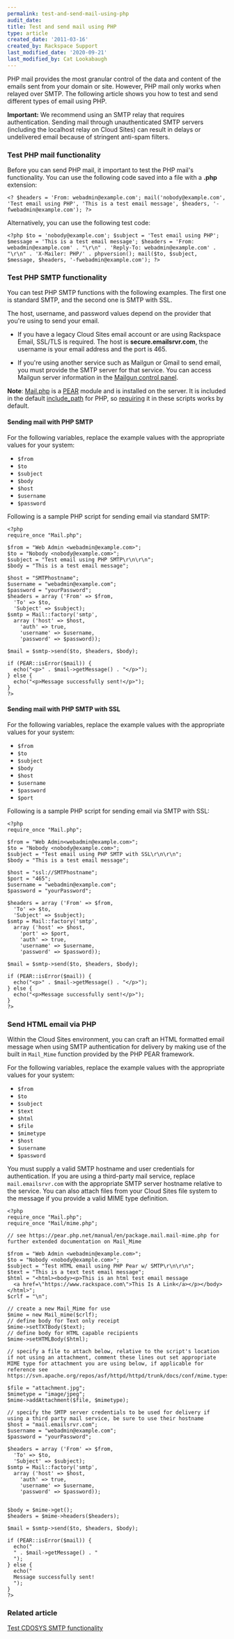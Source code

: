 ```yaml
---
permalink: test-and-send-mail-using-php
audit_date:
title: Test and send mail using PHP
type: article
created_date: '2011-03-16'
created_by: Rackspace Support
last_modified_date: '2020-09-21'
last_modified_by: Cat Lookabaugh
---
```


PHP mail provides the most granular control of the data and content of the emails sent from your domain or site. However, PHP mail only works when relayed over SMTP. The following article shows you how to test and send different types of email using PHP.

**Important:** We recommend using an SMTP relay that requires
authentication. Sending mail through unauthenticated SMTP servers
(including the localhost relay on Cloud Sites) can result in delays or
undelivered email because of stringent anti-spam filters.

### Test PHP mail functionality

Before you can send PHP mail, it important to test the PHP mail's functionality. You can use the following code saved into a file with a **.php** extension:

    <? $headers = 'From: webadmin@example.com'; mail('nobody@example.com', 'Test email using PHP', 'This is a test email message', $headers, '-fwebadmin@example.com'); ?>

Alternatively, you can use the following test code:

    <?php $to = 'nobody@example.com'; $subject = 'Test email using PHP'; $message = 'This is a test email message'; $headers = 'From: webadmin@example.com' . "\r\n" . 'Reply-To: webadmin@example.com' . "\r\n" . 'X-Mailer: PHP/' . phpversion(); mail($to, $subject, $message, $headers, '-fwebadmin@example.com'); ?>

### Test PHP SMTP functionality

You can test PHP SMTP functions with the following examples. The
first one is standard SMTP, and the second one is SMTP with SSL.

The host, username, and password values depend on the provider that
you're using to send your email.

- If you have a legacy Cloud Sites email account or are using Rackspace Email, SSL/TLS is required. The host is **secure.emailsrvr.com**, the username is your email address and the port is 465.

- If you're using another service such as Mailgun or Gmail to send email, you must provide the SMTP server for that service. You can access Mailgun server information in the [Mailgun control panel](https://mailgun.com/sessions/new).

**Note**: [Mail.php](https://pear.php.net/package/Mail) is a [PEAR](https://pear.php.net/) module and is installed on the server. It is included in the default [include\_path](https://www.php.net/manual/en/ini.core.php) for PHP, so [requiring](https://php.net/manual/en/function.require.php) it in these scripts works by default.

#### Sending mail with PHP SMTP

For the following variables, replace the example values with the
appropriate values for your system:

-  `$from`
-  `$to`
-  `$subject`
-  `$body`
-  `$host`
-  `$username`
-  `$password`

Following is a sample PHP script for sending email via standard SMTP:

    <?php
    require_once "Mail.php";

    $from = "Web Admin <webadmin@example.com>";
    $to = "Nobody <nobody@example.com>";
    $subject = "Test email using PHP SMTP\r\n\r\n";
    $body = "This is a test email message";

    $host = "SMTPhostname";
    $username = "webadmin@example.com";
    $password = "yourPassword";
    $headers = array ('From' => $from,
      'To' => $to,
      'Subject' => $subject);
    $smtp = Mail::factory('smtp',
      array ('host' => $host,
        'auth' => true,
        'username' => $username,
        'password' => $password));

    $mail = $smtp->send($to, $headers, $body);

    if (PEAR::isError($mail)) {
      echo("<p>" . $mail->getMessage() . "</p>");
    } else {
      echo("<p>Message successfully sent!</p>");
    }
    ?>


#### Sending mail with PHP SMTP with SSL

For the following variables, replace the example values with the appropriate values for your system:

-   `$from`
-   `$to`
-   `$subject`
-   `$body`
-   `$host`
-   `$username`
-   `$password`
-   `$port`

Following is a sample PHP script for sending email via SMTP with SSL:

    <?php
    require_once "Mail.php";

    $from = "Web Admin<webadmin@example.com>";
    $to = "Nobody <nobody@example.com>";
    $subject = "Test email using PHP SMTP with SSL\r\n\r\n";
    $body = "This is a test email message";

    $host = "ssl://SMTPhostname";
    $port = "465";
    $username = "webadmin@example.com";
    $password = "yourPassword";

    $headers = array ('From' => $from,
      'To' => $to,
      'Subject' => $subject);
    $smtp = Mail::factory('smtp',
      array ('host' => $host,
        'port' => $port,
        'auth' => true,
        'username' => $username,
        'password' => $password));

    $mail = $smtp->send($to, $headers, $body);

    if (PEAR::isError($mail)) {
      echo("<p>" . $mail->getMessage() . "</p>");
    } else {
      echo("<p>Message successfully sent!</p>");
    }
    ?>

### Send HTML email via PHP

Within the Cloud Sites environment, you can craft an HTML formatted email message when using SMTP authentication for delivery by making use of the built in `Mail_Mime` function provided by the PHP PEAR framework.

For the following variables, replace the example values with the appropriate values for your system:

-  `$from`
-  `$to`
-  `$subject`
-  `$text`
-  `$html`
-  `$file`
-  `$mimetype`
-  `$host`
-  `$username`
-  `$password`

You must supply a valid SMTP hostname and user credentials for authentication. If you are using a third-party mail service, replace `mail.emailsrvr.com` with the appropriate SMTP server hostname relative to the service. You can also attach files from your Cloud Sites file system to the message if you provide a valid MIME type definition.

    <?php
    require_once "Mail.php";
    require_once "Mail/mime.php";

    // see https://pear.php.net/manual/en/package.mail.mail-mime.php for further extended documentation on Mail_Mime

    $from = "Web Admin <webadmin@example.com>";
    $to = "Nobody <nobody@example.com>";
    $subject = "Test HTML email using PHP Pear w/ SMTP\r\n\r\n";
    $text = "This is a text test email message";
    $html = "<html><body><p>This is an html test email message
      <a href=\"https://www.rackspace.com\">This Is A Link</a></p></body></html>";
    $crlf = "\n";

    // create a new Mail_Mime for use
    $mime = new Mail_mime($crlf);
    // define body for Text only receipt
    $mime->setTXTBody($text);
    // define body for HTML capable recipients
    $mime->setHTMLBody($html);

    // specify a file to attach below, relative to the script's location if not using an attachment, comment these lines out set appropriate MIME type for attachment you are using below, if applicable for reference see https://svn.apache.org/repos/asf/httpd/httpd/trunk/docs/conf/mime.types

    $file = "attachment.jpg";
    $mimetype = "image/jpeg";
    $mime->addAttachment($file, $mimetype);

    // specify the SMTP server credentials to be used for delivery if using a third party mail service, be sure to use their hostname
    $host = "mail.emailsrvr.com";
    $username = "webadmin@example.com";
    $password = "yourPassword";

    $headers = array ('From' => $from,
      'To' => $to,
      'Subject' => $subject);
    $smtp = Mail::factory('smtp',
      array ('host' => $host,
        'auth' => true,
        'username' => $username,
        'password' => $password));


    $body = $mime->get();
    $headers = $mime->headers($headers);

    $mail = $smtp->send($to, $headers, $body);

    if (PEAR::isError($mail)) {
      echo("
      " . $mail->getMessage() . "
      ");
    } else {
      echo("
      Message successfully sent!
      ");
    }
    ?>


### Related article

[Test CDOSYS SMTP functionality](/support/how-to/test-cdosys-smtp-functionality)
